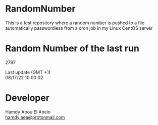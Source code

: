# RandomNumber    
This is a test repository where a random number is pushed to a file automatically passwordless from a cron job in my Linux CentOS server    
# Random Number of the last run   
2797
      
Last update (GMT +1)    
08/17/22 10:00:02
# Developer    
Hamdy Abou El Anein   
hamdy.aea@protonmail.com
